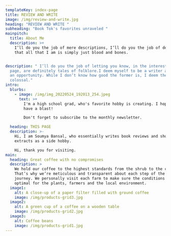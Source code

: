 ```yaml
---
templateKey: index-page
title: REVIEW AND WRITE
image: /img/review-and-write.jpg
heading: "REVIEW AND WRITE "
subheading: "Book Tok's favorites unraveled "
mainpitch:
  title: About Me
  description: >+
    I’ll do you the job of mere descriptions, I’ll do you the job of defining
    that all that I am is simply just blood and bones.


description: " I’ll do you the job of letting you know, in the interest of this
  page, are definitely tales of folklore.I deem myself to be a writer and this
  an opportunity. While I don’t know how good the former is, I deem the latter
  colossal."
intro:
  blurbs:
    - image: /img/img_20220524_192013_254.jpeg
      text: >+
        I'm a high school grad, who's favorite hobby is creating. I hope you
        have a blast! 

        Don't forget to subscribe to the monthly newsletter.

  heading: THIS PAGE
  description: >-
    Hi, I am Soumya Bansal, who essentially writes book reviews and short
    extracts as a side hobby.

    Hi, thank you for visiting.
main:
  heading: Great coffee with no compromises
  description: >
    We hold our coffee to the highest standards from the shrub to the cup.
    That’s why we’re meticulous and transparent about each step of the coffee’s
    journey. We personally visit each farm to make sure the conditions are
    optimal for the plants, farmers and the local environment.
  image1:
    alt: A close-up of a paper filter filled with ground coffee
    image: /img/products-grid3.jpg
  image2:
    alt: A green cup of a coffee on a wooden table
    image: /img/products-grid2.jpg
  image3:
    alt: Coffee beans
    image: /img/products-grid1.jpg
---
```

